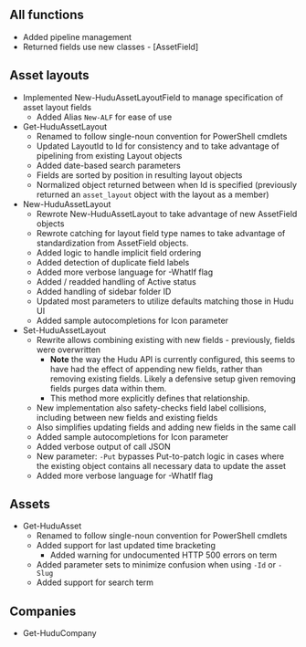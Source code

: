 ## All functions

- Added pipeline management
- Returned fields use new classes - [AssetField]

## Asset layouts

- Implemented New-HuduAssetLayoutField to manage specification of asset layout fields
    - Added Alias `New-ALF` for ease of use
- Get-HuduAssetLayout
    - Renamed to follow single-noun convention for PowerShell cmdlets
    - Updated LayoutId to Id for consistency and to take advantage of pipelining from existing Layout objects
    - Added date-based search parameters
    - Fields are sorted by position in resulting layout objects
    - Normalized object returned between when Id is specified (previously returned an `asset_layout` object with the layout as a member)
- New-HuduAssetLayout
    - Rewrote New-HuduAssetLayout to take advantage of new AssetField objects
    - Rewrote catching for layout field type names to take advantage of standardization from AssetField objects.
    - Added logic to handle implicit field ordering
    - Added detection of duplicate field labels
    - Added more verbose language for -WhatIf flag
    - Added / readded handling of Active status
    - Added handling of sidebar folder ID
    - Updated most parameters to utilize defaults matching those in Hudu UI
    - Added sample autocompletions for Icon parameter
- Set-HuduAssetLayout
    - Rewrite allows combining existing with new fields - previously, fields were overwritten 
        - **Note** the way the Hudu API is currently configured, this seems to have had the effect of appending new fields, rather than removing existing fields. Likely a defensive setup given removing fields purges data within them.
        - This method more explicitly defines that relationship.
    - New implementation also safety-checks field label collisions, including between new fields and existing fields
    - Also simplifies updating fields and adding new fields in the same call
    - Added sample autocompletions for Icon parameter
    - Added verbose output of call JSON
    - New parameter: `-Put` bypasses Put-to-patch logic in cases where the existing object contains all necessary data to update the asset
    - Added more verbose language for -WhatIf flag

## Assets

- Get-HuduAsset
    - Renamed to follow single-noun convention for PowerShell cmdlets
    - Added support for last updated time bracketing
        - Added warning for undocumented HTTP 500 errors on term
    - Added parameter sets to minimize confusion when using `-Id` or `-Slug`
    - Added support for search term

## Companies

- Get-HuduCompany